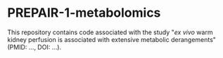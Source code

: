 # PREPAIR-1-metabolomics

This repository contains code associated with the study "_ex vivo_ warm kidney perfusion is associated with extensive metabolic derangements" (PMID: ..., DOI: ...).
